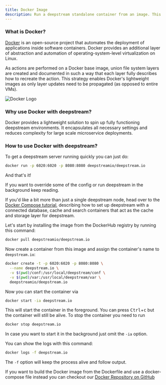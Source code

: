 ```yaml
---
title: Docker Image
description: Run a deepstream standalone container from an image. This tutorial will also explain how to build the image manually.
---
```


### What is Docker?

[Docker](https://www.docker.com/) is an open-source project that automates the deployment of applications inside software containers.
Docker provides an additional layer of abstraction and automation of operating-system-level virtualization on Linux.

As actions are performed on a Docker base image, union file system layers are created and documented in such a way that each layer fully describes how to recreate the action. This strategy enables Docker's lightweight images as only layer updates need to be propagated (as opposed to entire VMs).

![Docker Logo](docker.png)

### Why use Docker with deepstream?
Docker provides a lightweight solution to spin up fully functioning deepstream environments. It encapsulates all necessary settings and reduces complexity for large scale microservice deployments.

### How to use Docker with deepstream?

To get a deepstream server running quickly you can just do:

```bash
docker run -p 6020:6020 -p 8080:8080 deepstreamio/deepstream.io
```

And that's it! 

If you want to override some of the config or run deepstream in the background keep reading.

If you'd like a bit more than just a single deepstream node, head over to the [Docker Compose tutorial](../docker-compose/), describing how to set up deepstream with a connected database, cache and search containers that act as the cache and storage layer for deepstream.

Let's start by installing the image from the DockerHub registry by running this command:

```bash
docker pull deepstreamio/deepstream.io
```

Now create a container from this image and assign the container's name to `deepstream.io`:

```bash
docker create -t -p 6020:6020 -p 8080:8080 \
  --name deepstream.io \
  -v $(pwd)/conf:/usr/local/deepstream/conf \
  -v $(pwd)/var:/usr/local/deepstream/var \
  deepstreamio/deepstream.io
```

Now you can start the container via

```bash
docker start -ia deepstream.io
```

This will start the container in the foreground. You can press <kbd>Ctrl</kbd>+<kbd>c</kbd> but
the container will still be alive. To stop the container you need to run

```bash
docker stop deepstream.io
```

In case you want to start it in the background just omit the `-ia` option.

You can show the logs with this command:

```bash
docker logs -f deepstream.io
```

The `-f` option will keep the process alive and follow output.

If you want to build the Docker image from the Dockerfile and use a docker-compose file instead you can checkout
our [Docker Repository on GitHub](https://github.com/deepstreamIO/docker/tree/master/deepstream.io)
